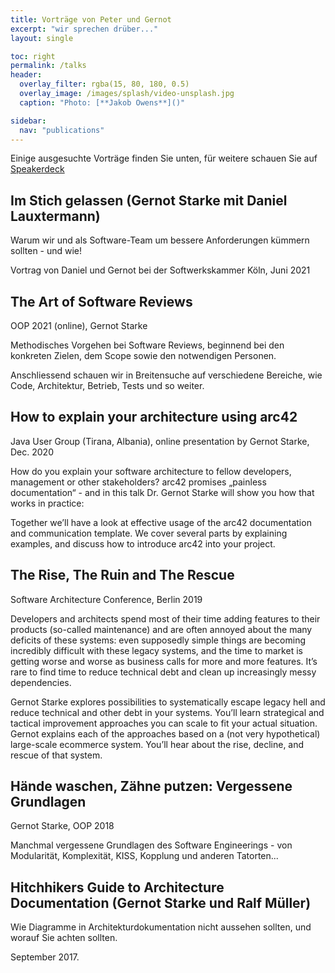 ```yaml
---
title: Vorträge von Peter und Gernot
excerpt: "wir sprechen drüber..."
layout: single

toc: right
permalink: /talks
header:
  overlay_filter: rgba(15, 80, 180, 0.5)
  overlay_image: /images/splash/video-unsplash.jpg
  caption: "Photo: [**Jakob Owens**]()"

sidebar:
  nav: "publications"
---
```


Einige ausgesuchte Vorträge finden Sie unten, für weitere schauen Sie auf [Speakerdeck](https://speakerdeck.com/gernotstarke)

## Im Stich gelassen (Gernot Starke mit Daniel Lauxtermann)

Warum wir und als Software-Team um bessere Anforderungen kümmern sollten - und wie!

Vortrag von Daniel und Gernot bei der Softwerkskammer Köln, Juni 2021

<script async class="speakerdeck-embed" data-id="c26124700bc642e2b6a0688ead2efbfc" data-ratio="1.41436464088398" src="//speakerdeck.com/assets/embed.js"></script>

## The Art of Software Reviews

OOP 2021 (online), Gernot Starke

Methodisches Vorgehen bei Software Reviews, beginnend bei den konkreten Zielen, dem Scope sowie den notwendigen Personen.

Anschliessend schauen wir in Breitensuche auf verschiedene Bereiche, wie Code, Architektur, Betrieb, Tests und so weiter.

<script async class="speakerdeck-embed" data-id="10bce13fdb96463da459f8dc7c56e44c" data-ratio="1.41436464088398" src="//speakerdeck.com/assets/embed.js"></script>


## How to explain your architecture using arc42

Java User Group (Tirana, Albania), online presentation by Gernot Starke, Dec. 2020

How do you explain your software architecture to fellow developers, management or other stakeholders?
arc42 promises „painless documentation“ - and in this talk Dr. Gernot Starke will show you how that works in practice:

Together we’ll have a look at effective usage of the arc42 documentation and communication template.
We cover several parts by explaining examples, and discuss how to introduce arc42 into your project.

<script async class="speakerdeck-embed" data-id="a0fdb90df45749bf83db268434ce81fb" data-ratio="1.41436464088398" src="//speakerdeck.com/assets/embed.js"></script>

## The Rise, The Ruin and The Rescue

Software Architecture Conference, Berlin 2019

Developers and architects spend most of their time adding features to their products (so-called maintenance) and are often annoyed about the many deficits of these systems: even supposedly simple things are becoming incredibly difficult with these legacy systems, and the time to market is getting worse and worse as business calls for more and more features. It’s rare to find time to reduce technical debt and clean up increasingly messy dependencies.

Gernot Starke explores possibilities to systematically escape legacy hell and reduce technical and other debt in your systems. You’ll learn strategical and tactical improvement approaches you can scale to fit your actual situation. 
Gernot explains each of the approaches based on a (not very hypothetical) large-scale ecommerce system. 
You’ll hear about the rise, decline, and rescue of that system.

<script async class="speakerdeck-embed" data-id="6bd4a193fa2c4223931dddd42ca172b1" data-ratio="1.41436464088398" src="//speakerdeck.com/assets/embed.js"></script>

## Hände waschen, Zähne putzen: Vergessene Grundlagen

Gernot Starke, OOP 2018

Manchmal vergessene Grundlagen des Software Engineerings - von Modularität, Komplexität, KISS, Kopplung und anderen Tatorten...

<script async class="speakerdeck-embed" data-id="d2c7c338014946c291ebdb33958c5e65" data-ratio="1.41436464088398" src="//speakerdeck.com/assets/embed.js"></script>

## Hitchhikers Guide to Architecture Documentation (Gernot Starke und Ralf Müller)

Wie Diagramme in Architekturdokumentation nicht aussehen sollten, und worauf Sie achten sollten.

September 2017.

<script async class="speakerdeck-embed" data-id="646bcc206d854dbda63274dcce502f14" data-ratio="1.41436464088398" src="//speakerdeck.com/assets/embed.js"></script>
